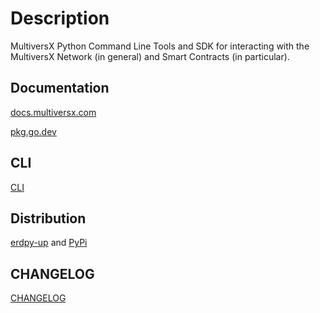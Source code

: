 # Description
MultiversX Python Command Line Tools and SDK for interacting with the MultiversX Network (in general) and Smart Contracts (in particular). 

## Documentation
[docs.multiversx.com](https://docs.multiversx.com/sdk-and-tools/erdpy/erdpy/)

[pkg.go.dev](https://pkg.go.dev/github.com/MultiversX/mx-sdk/erdgo)

## CLI
[CLI](CLI.md)

## Distribution
[erdpy-up](https://docs.multiversx.com/sdk-and-tools/erdpy/installing-erdpy/) and [PyPi](https://pypi.org/project/erdpy/#history)

## CHANGELOG
[CHANGELOG](CHANGELOG.md)
